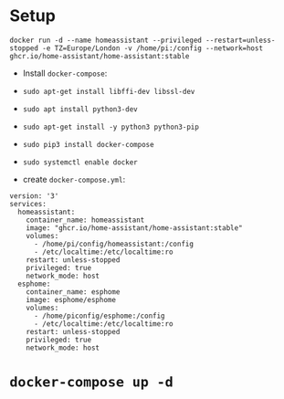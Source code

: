 # Setup

`docker run -d --name homeassistant --privileged --restart=unless-stopped -e TZ=Europe/London -v /home/pi:/config --network=host ghcr.io/home-assistant/home-assistant:stable`

* Install `docker-compose`:
* `sudo apt-get install libffi-dev libssl-dev`
* `sudo apt install python3-dev`
* `sudo apt-get install -y python3 python3-pip`
* `sudo pip3 install docker-compose`
* `sudo systemctl enable docker`

* create `docker-compose.yml`:
```
version: '3'
services:
  homeassistant:
    container_name: homeassistant
    image: "ghcr.io/home-assistant/home-assistant:stable"
    volumes:
      - /home/pi/config/homeassistant:/config
      - /etc/localtime:/etc/localtime:ro
    restart: unless-stopped
    privileged: true
    network_mode: host
  esphome:
    container_name: esphome
    image: esphome/esphome
    volumes:
      - /home/piconfig/esphome:/config
      - /etc/localtime:/etc/localtime:ro
    restart: unless-stopped
    privileged: true
    network_mode: host
```

# `docker-compose up -d`